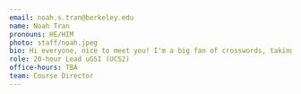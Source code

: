 ```yaml
---
email: noah.s.tran@berkeley.edu
name: Noah Tran
pronouns: HE/HIM
photo: staff/noah.jpeg
bio: Hi everyone, nice to meet you! I'm a big fan of crosswords, taking naps, and Data 8.
role: 20-hour Lead uGSI (UCS2)
office-hours: TBA
team: Course Director
---
```


